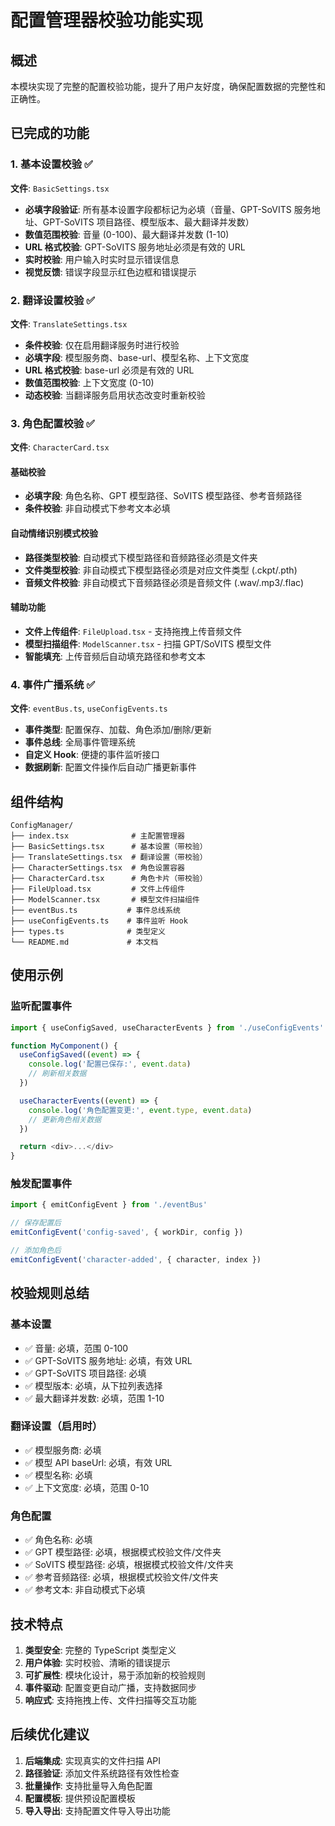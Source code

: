 # 配置管理器校验功能实现

## 概述

本模块实现了完整的配置校验功能，提升了用户友好度，确保配置数据的完整性和正确性。

## 已完成的功能

### 1. 基本设置校验 ✅

**文件**: `BasicSettings.tsx`

- **必填字段验证**: 所有基本设置字段都标记为必填（音量、GPT-SoVITS 服务地址、GPT-SoVITS 项目路径、模型版本、最大翻译并发数）
- **数值范围校验**: 音量 (0-100)、最大翻译并发数 (1-10)
- **URL 格式校验**: GPT-SoVITS 服务地址必须是有效的 URL
- **实时校验**: 用户输入时实时显示错误信息
- **视觉反馈**: 错误字段显示红色边框和错误提示

### 2. 翻译设置校验 ✅

**文件**: `TranslateSettings.tsx`

- **条件校验**: 仅在启用翻译服务时进行校验
- **必填字段**: 模型服务商、base-url、模型名称、上下文宽度
- **URL 格式校验**: base-url 必须是有效的 URL
- **数值范围校验**: 上下文宽度 (0-10)
- **动态校验**: 当翻译服务启用状态改变时重新校验

### 3. 角色配置校验 ✅

**文件**: `CharacterCard.tsx`

#### 基础校验
- **必填字段**: 角色名称、GPT 模型路径、SoVITS 模型路径、参考音频路径
- **条件校验**: 非自动模式下参考文本必填

#### 自动情绪识别模式校验
- **路径类型校验**: 自动模式下模型路径和音频路径必须是文件夹
- **文件类型校验**: 非自动模式下模型路径必须是对应文件类型 (.ckpt/.pth)
- **音频文件校验**: 非自动模式下音频路径必须是音频文件 (.wav/.mp3/.flac)

#### 辅助功能
- **文件上传组件**: `FileUpload.tsx` - 支持拖拽上传音频文件
- **模型扫描组件**: `ModelScanner.tsx` - 扫描 GPT/SoVITS 模型文件
- **智能填充**: 上传音频后自动填充路径和参考文本

### 4. 事件广播系统 ✅

**文件**: `eventBus.ts`, `useConfigEvents.ts`

- **事件类型**: 配置保存、加载、角色添加/删除/更新
- **事件总线**: 全局事件管理系统
- **自定义 Hook**: 便捷的事件监听接口
- **数据刷新**: 配置文件操作后自动广播更新事件

## 组件结构

```
ConfigManager/
├── index.tsx              # 主配置管理器
├── BasicSettings.tsx      # 基本设置（带校验）
├── TranslateSettings.tsx  # 翻译设置（带校验）
├── CharacterSettings.tsx  # 角色设置容器
├── CharacterCard.tsx      # 角色卡片（带校验）
├── FileUpload.tsx         # 文件上传组件
├── ModelScanner.tsx       # 模型文件扫描组件
├── eventBus.ts           # 事件总线系统
├── useConfigEvents.ts    # 事件监听 Hook
├── types.ts              # 类型定义
└── README.md             # 本文档
```

## 使用示例

### 监听配置事件

```typescript
import { useConfigSaved, useCharacterEvents } from './useConfigEvents'

function MyComponent() {
  useConfigSaved((event) => {
    console.log('配置已保存:', event.data)
    // 刷新相关数据
  })

  useCharacterEvents((event) => {
    console.log('角色配置变更:', event.type, event.data)
    // 更新角色相关数据
  })

  return <div>...</div>
}
```

### 触发配置事件

```typescript
import { emitConfigEvent } from './eventBus'

// 保存配置后
emitConfigEvent('config-saved', { workDir, config })

// 添加角色后
emitConfigEvent('character-added', { character, index })
```

## 校验规则总结

### 基本设置
- ✅ 音量: 必填，范围 0-100
- ✅ GPT-SoVITS 服务地址: 必填，有效 URL
- ✅ GPT-SoVITS 项目路径: 必填
- ✅ 模型版本: 必填，从下拉列表选择
- ✅ 最大翻译并发数: 必填，范围 1-10

### 翻译设置（启用时）
- ✅ 模型服务商: 必填
- ✅ 模型 API baseUrl: 必填，有效 URL
- ✅ 模型名称: 必填
- ✅ 上下文宽度: 必填，范围 0-10

### 角色配置
- ✅ 角色名称: 必填
- ✅ GPT 模型路径: 必填，根据模式校验文件/文件夹
- ✅ SoVITS 模型路径: 必填，根据模式校验文件/文件夹
- ✅ 参考音频路径: 必填，根据模式校验文件/文件夹
- ✅ 参考文本: 非自动模式下必填

## 技术特点

1. **类型安全**: 完整的 TypeScript 类型定义
2. **用户体验**: 实时校验、清晰的错误提示
3. **可扩展性**: 模块化设计，易于添加新的校验规则
4. **事件驱动**: 配置变更自动广播，支持数据同步
5. **响应式**: 支持拖拽上传、文件扫描等交互功能

## 后续优化建议

1. **后端集成**: 实现真实的文件扫描 API
2. **路径验证**: 添加文件系统路径有效性检查
3. **批量操作**: 支持批量导入角色配置
4. **配置模板**: 提供预设配置模板
5. **导入导出**: 支持配置文件导入导出功能 